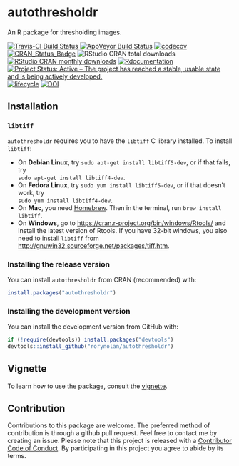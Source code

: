 autothresholdr
================

An R package for thresholding images.

[![Travis-CI Build
Status](https://travis-ci.org/rorynolan/autothresholdr.svg?branch=master)](https://travis-ci.org/rorynolan/autothresholdr)
[![AppVeyor Build
Status](https://ci.appveyor.com/api/projects/status/github/rorynolan/autothresholdr?branch=master&svg=true)](https://ci.appveyor.com/project/rorynolan/autothresholdr)
[![codecov](https://codecov.io/gh/rorynolan/autothresholdr/branch/master/graph/badge.svg)](https://codecov.io/gh/rorynolan/autothresholdr)
[![CRAN\_Status\_Badge](http://www.r-pkg.org/badges/version/autothresholdr)](https://cran.r-project.org/package=autothresholdr)
![RStudio CRAN total
downloads](http://cranlogs.r-pkg.org/badges/grand-total/autothresholdr)
[![RStudio CRAN monthly
downloads](http://cranlogs.r-pkg.org/badges/autothresholdr)](http://cran.rstudio.com/web/packages/autothresholdr/index.html)
[![Rdocumentation](http://www.rdocumentation.org/badges/version/autothresholdr)](http://www.rdocumentation.org/packages/autothresholdr)
[![Project Status: Active – The project has reached a stable, usable
state and is being actively
developed.](http://www.repostatus.org/badges/latest/active.svg)](http://www.repostatus.org/#active)
[![lifecycle](https://img.shields.io/badge/lifecycle-stable-brightgreen.svg)](https://www.tidyverse.org/lifecycle/#stable)
[![DOI](https://zenodo.org/badge/72632397.svg)](https://zenodo.org/badge/latestdoi/72632397)

## Installation

### `libtiff`

`autothresholdr` requires you to have the `libtiff` C library installed.
To install `libtiff`:

  - On **Debian Linux**, try `sudo apt-get install libtiff5-dev`, or if
    that fails, try  
    `sudo apt-get install libtiff4-dev`.
  - On **Fedora Linux**, try `sudo yum install libtiff5-dev`, or if that
    doesn’t work, try  
    `sudo yum install libtiff4-dev`.
  - On **Mac**, you need [Homebrew](https://brew.sh/). Then in the
    terminal, run `brew install libtiff`.
  - On **Windows**, go to
    <https://cran.r-project.org/bin/windows/Rtools/> and install the
    latest version of Rtools. If you have 32-bit windows, you also need
    to install `libtiff` from
    <http://gnuwin32.sourceforge.net/packages/tiff.htm>.

### Installing the release version

You can install `autothresholdr` from CRAN (recommended) with:

``` r
install.packages("autothresholdr")
```

### Installing the development version

You can install the development version from GitHub with:

``` r
if (!require(devtools)) install.packages("devtools")
devtools::install_github("rorynolan/autothresholdr")
```

## Vignette

To learn how to use the package, consult the
[vignette](https://cran.r-project.org/web/packages/autothresholdr/vignettes/autothresholdr.html).

## Contribution

Contributions to this package are welcome. The preferred method of
contribution is through a github pull request. Feel free to contact me
by creating an issue. Please note that this project is released with a
[Contributor Code of Conduct](CONDUCT.md). By participating in this
project you agree to abide by its terms.
